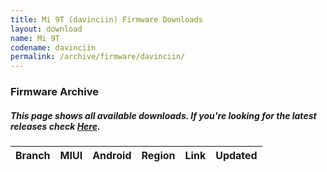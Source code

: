 ```yaml
---
title: Mi 9T (davinciin) Firmware Downloads
layout: download
name: Mi 9T
codename: davinciin
permalink: /archive/firmware/davinciin/
---
```


### Firmware Archive
##### This page shows all available downloads. If you're looking for the latest releases check [Here](/firmware/davinciin/).

<div class="table-responsive-md" id="table-wrapper">
<table id="firmware" class="display dt-responsive nowrap compact table table-striped table-hover table-sm">
    <thead class="thead-dark">
        <tr>
            <th>Branch</th>
            <th>MIUI</th>
            <th>Android</th>
            <th>Region</th>
            <th>Link</th>
            <th>Updated</th>
        </tr>
    </thead>
    <script>loadFirmwareDownloads('davinciin', 'full')</script>
</table>
</div>

